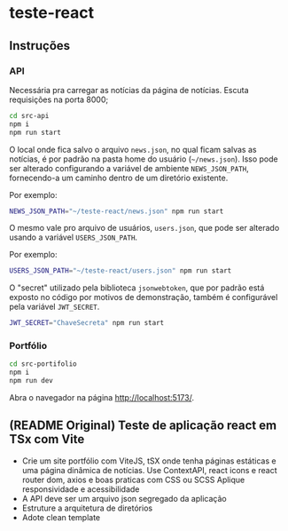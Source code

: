 # teste-react

## Instruções

### API

Necessária pra carregar as notícias da página de notícias. Escuta requisições na porta 8000;

```sh
cd src-api
npm i
npm run start
```

O local onde fica salvo o arquivo `news.json`, no qual ficam salvas as notícias, é por padrão na pasta home do usuário (`~/news.json`). Isso pode ser alterado configurando a variável de ambiente `NEWS_JSON_PATH`, fornecendo-a um caminho dentro de um diretório existente.

Por exemplo:

```sh
NEWS_JSON_PATH="~/teste-react/news.json" npm run start
```

O mesmo vale pro arquivo de usuários, `users.json`, que pode ser alterado usando a variável `USERS_JSON_PATH`.

Por exemplo:

```sh
USERS_JSON_PATH="~/teste-react/users.json" npm run start
```

O "secret" utilizado pela biblioteca `jsonwebtoken`, que por padrão está exposto no código por motivos de demonstração, também é configurável pela variável `JWT_SECRET`.

```sh
JWT_SECRET="ChaveSecreta" npm run start
```

### Portfólio

```sh
cd src-portifolio
npm i
npm run dev
```

Abra o navegador na página [http://localhost:5173/](http://localhost:5173/).

## (README Original) Teste de aplicação react em TSx com Vite

- Crie um site portfólio com ViteJS, tSX onde tenha páginas estáticas e uma página dinâmica de notícias. Use ContextAPI, react icons e react router dom, axios e boas praticas com CSS ou SCSS
  Aplique responsividade e acessibilidade
- A API deve ser um arquivo json segregado da aplicação
- Estruture a arquitetura de diretórios
- Adote clean template
